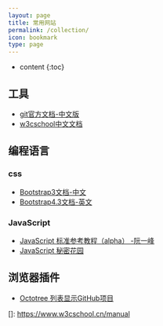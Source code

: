 ```yaml
---
layout: page
title: 常用网站
permalink: /collection/
icon: bookmark
type: page
---
```


* content
{:toc}

## 工具

* [git官方文档-中文版](https://git-scm.com/book/zh/v2)
* [w3cschool中文文档](https://www.w3cschool.cn/manual)

## 编程语言
### css
* [Bootstrap3文档-中文](https://v3.bootcss.com/css/)
* [Bootstrap4.3文档-英文](https://getbootstrap.com/docs/4.3/getting-started/introduction/)

### JavaScript
* [JavaScript 标准参考教程（alpha） -阮一峰](http://javascript.ruanyifeng.com/)
* [JavaScript 秘密花园](http://bonsaiden.github.io/JavaScript-Garden/zh/)

## 浏览器插件
- [Octotree 列表显示GitHub项目](https://chrome.google.com/webstore/detail/octotree/bkhaagjahfmjljalopjnoealnfndnagc)






[]: https://www.w3cschool.cn/manual